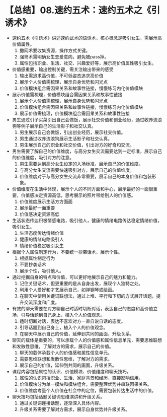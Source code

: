 # 【总结】08.速约五术：速约五术之《引诱术》

-   速约五术《引诱术》讲述速约武术的语诱术，核心概念是吸引女生，需展示高价值属性。
    1.  撒网术要收集资源，操作方式关键。
    2.  强筛术需明确女生恋爱意向，避免被pass掉。
    3.  属性包括职业、生活、社交、兴趣爱好等，展示高价值属性吸引女生。
-   价值感重要，输出控制关键，需关注输出带来的感受
    1.  输出需追求高价值，不可低姿态追求高价值
    2.  展示个人价值需梳理，展示自身优势和闪光点
    3.  价值模块组合需因果关系和故事性链接，慢慢练习内化价值模块
-   展示价值需梳理，价值模块组合需因果关系和故事性链接
    1.  展示个人价值需梳理，展示自身优势和闪光点
    2.  价值模块组合需因果关系和故事性链接，慢慢练习内化价值模块
    3.  展示价值需梳理，价值模块组合需因果关系和故事性链接
-   男生通过引子买菜引出自己会做饭，展示社交价值和创业经历，通过收养流浪狗等例子展示自己的生活影子和社交认真。
    1.  男生展示自己会做饭，引出创业经历，展示社交价值。
    2.  男生通过收养流浪狗展示生活影子和社交认真。
    3.  男生展示自己的职业和社交价值，引出对方的好奇和交流。
-   男生需要了解自己的价值维度，与高分女生交流需要达到一定标准，展示自己的价值维度，吸引对方的注意。
    1.  男生需要达到高分女生设定的入场标准，展示自己的价值维度。
    2.  与高分女生交流需要快速吸引对方，展示自己的价值维度。
    3.  价值维度对于与高分女生交流非常重要，展示自己的本身价值和包装形象。
-   价值维度在生活中体现，展示个人的不同方面和手心，展示最好的一面很重要，价值感决定资源高低，思考展示的照片带给别人的价值感。
    1.  价值维度展示生活方方面面
    2.  展示最好一面重要
    3.  价值感决定资源高低
-   生活状态传达积极情感电路，吸引他人，健康的情绪电路传达稳定情绪价值，吸引女生。
    1.  生活态度传达情绪价值
    2.  健康的情绪电路吸引人
    3.  情绪价值稳定吸引女生
-   根据个人属性制定行为，不要统一抄袭话术，展示个性。
    1.  根据属性制定行为
    2.  不要抄袭话术
    3.  展示个性，吸引他人。
-   通过挖掘自身的特点和价值，可以更好地展示自己的魅力和能力。
    1.  记住关键话术，但更重要的是从自身出发，展现个人独特之处。
    2.  利用个人爱好和才艺展示自己，如弹钢琴或绘画。
    3.  在聊天中使用关键词联想法，通过上堆、平行和下切的方式展开话题，提升交流深度和广度。
-   有效的聊天需要在对方聊自己时适时切断对话，表达自己的态度和高价值立场，引导话题到自己身上，植入个人价值观念。
    1.  适时切断对话，表达不喜欢对方一直自说自话的态度。
    2.  引导话题到自己身上，植入个人的价值观念。
    3.  在聊天中展示自己的价值，延伸到共同的画面，升级关系。
-   聊天的载体是重要的，可以承载个人的价值感和属性信息单元，需要思维联想和发散性思维，了解对方的需求，展示自己的价值。
    1.  聊天的载体承载个人的价值感和属性信息单元。
    2.  需要思维联想和发散性思维，了解对方的需求。
    3.  展示自己的价值，延伸到共同的画面，升级关系。
-   课程内容包括属性的认识、价值模块、价值维度和聊天技巧。
    1.  属性的认识包括职业、生活、家庭背景和经历，直接影响信用。
    2.  价值模块分为单一模块和模块组合，需要整理优势并串联因果关系。
    3.  价值维度考量个人价值在社会中的定位，需要包装传达生活中的价值。
-   聊天技巧包括话题关键词思维演讲和升级关系。
    1.  通过关键词连接话题，逐渐深入具体内容。
    2.  升级关系需要了解对方需求，展示自身优势并升级关系。